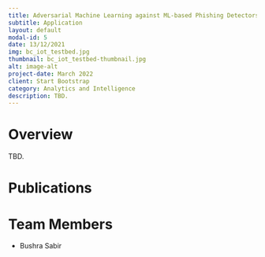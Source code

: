 ```yaml
---
title: Adversarial Machine Learning against ML-based Phishing Detectors
subtitle: Application
layout: default
modal-id: 5
date: 13/12/2021
img: bc_iot_testbed.jpg
thumbnail: bc_iot_testbed-thumbnail.jpg
alt: image-alt
project-date: March 2022
client: Start Bootstrap
category: Analytics and Intelligence
description: TBD. 
---
```


# Overview

TBD.

# Publications

# Team Members

- Bushra Sabir